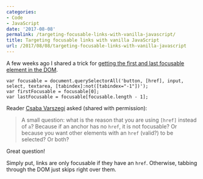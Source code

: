 ```yaml
---
categories:
- Code
- JavaScript
date: '2017-08-08'
permalink: /targeting-focusable-links-with-vanilla-javascript/
title: Targeting focusable links with vanilla JavaScript
url: /2017/08/08/targeting-focusable-links-with-vanilla-javascript
---
```


A few weeks ago I shared a trick for [getting the first and last focusable element in the DOM](https://gomakethings.com/how-to-get-the-first-and-last-focusable-elements-in-the-dom/).

```lang-javascript
var focusable = document.querySelectorAll('button, [href], input, select, textarea, [tabindex]:not([tabindex="-1"])');
var firstFocusable = focusable[0];
var lastFocusable = focusable[focusable.length - 1];
```

Reader [Csaba Varszegi](http://littlebigthings.be/) asked (shared with permission):

> A small question: what is the reason that you are using `[href]` instead of `a`? Because if an anchor has no `href`, it is not focusable? Or because you want other elements with an `href` (valid?) to be selected? Or both?

Great question!

Simply put, links are only focusable if they have an `href`. Otherwise, tabbing through the DOM just skips right over them.